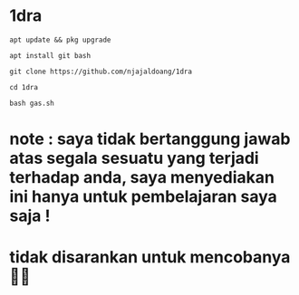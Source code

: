 # 1dra
```
apt update && pkg upgrade

apt install git bash

git clone https://github.com/njajaldoang/1dra

cd 1dra

bash gas.sh
```
# note : saya tidak bertanggung jawab atas segala sesuatu yang terjadi terhadap anda, saya menyediakan ini hanya untuk pembelajaran saya saja !

# tidak disarankan untuk mencobanya 🗿🖕
